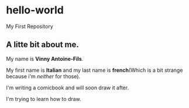 # hello-world
My First Repository 

## A litte bit about me.

My name is **Vinny Antoine-Fils**.

My first name is **Italian** and my last name is **french**(Which is a bit strange because i'm *neither* for those).

I'm writing a comicbook and will soon draw it after.

I'm trying to learn how to draw.
